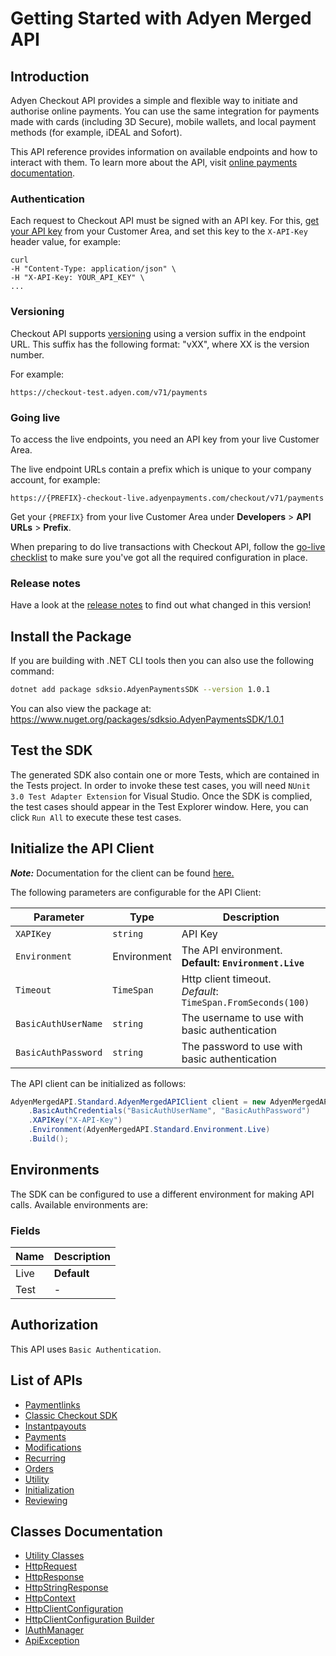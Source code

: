 
# Getting Started with Adyen Merged API

## Introduction

Adyen Checkout API provides a simple and flexible way to initiate and authorise online payments. You can use the same integration for payments made with cards (including 3D Secure), mobile wallets, and local payment methods (for example, iDEAL and Sofort).

This API reference provides information on available endpoints and how to interact with them. To learn more about the API, visit [online payments documentation](https://docs.adyen.com/online-payments).

### Authentication

Each request to Checkout API must be signed with an API key. For this, [get your API key](https://docs.adyen.com/development-resources/api-credentials#generate-api-key) from your Customer Area, and set this key to the `X-API-Key` header value, for example:

```
curl
-H "Content-Type: application/json" \
-H "X-API-Key: YOUR_API_KEY" \
...
```

### Versioning

Checkout API supports [versioning](https://docs.adyen.com/development-resources/versioning) using a version suffix in the endpoint URL. This suffix has the following format: "vXX", where XX is the version number.

For example:

```
https://checkout-test.adyen.com/v71/payments
```

### Going live

To access the live endpoints, you need an API key from your live Customer Area.

The live endpoint URLs contain a prefix which is unique to your company account, for example:

```
https://{PREFIX}-checkout-live.adyenpayments.com/checkout/v71/payments
```

Get your `{PREFIX}` from your live Customer Area under **Developers** > **API URLs** > **Prefix**.

When preparing to do live transactions with Checkout API, follow the [go-live checklist](https://docs.adyen.com/online-payments/go-live-checklist) to make sure you've got all the required configuration in place.

### Release notes

Have a look at the [release notes](https://docs.adyen.com/online-payments/release-notes?integration_type=api&version=71) to find out what changed in this version!

## Install the Package

If you are building with .NET CLI tools then you can also use the following command:

```bash
dotnet add package sdksio.AdyenPaymentsSDK --version 1.0.1
```

You can also view the package at:
https://www.nuget.org/packages/sdksio.AdyenPaymentsSDK/1.0.1

## Test the SDK

The generated SDK also contain one or more Tests, which are contained in the Tests project. In order to invoke these test cases, you will need `NUnit 3.0 Test Adapter Extension` for Visual Studio. Once the SDK is complied, the test cases should appear in the Test Explorer window. Here, you can click `Run All` to execute these test cases.

## Initialize the API Client

**_Note:_** Documentation for the client can be found [here.](https://www.github.com/sdks-io/adyen-payments-dotnet-sdk/tree/1.0.1/doc/client.md)

The following parameters are configurable for the API Client:

| Parameter | Type | Description |
|  --- | --- | --- |
| `XAPIKey` | `string` | API Key |
| `Environment` | Environment | The API environment. <br> **Default: `Environment.Live`** |
| `Timeout` | `TimeSpan` | Http client timeout.<br>*Default*: `TimeSpan.FromSeconds(100)` |
| `BasicAuthUserName` | `string` | The username to use with basic authentication |
| `BasicAuthPassword` | `string` | The password to use with basic authentication |

The API client can be initialized as follows:

```csharp
AdyenMergedAPI.Standard.AdyenMergedAPIClient client = new AdyenMergedAPI.Standard.AdyenMergedAPIClient.Builder()
    .BasicAuthCredentials("BasicAuthUserName", "BasicAuthPassword")
    .XAPIKey("X-API-Key")
    .Environment(AdyenMergedAPI.Standard.Environment.Live)
    .Build();
```

## Environments

The SDK can be configured to use a different environment for making API calls. Available environments are:

### Fields

| Name | Description |
|  --- | --- |
| Live | **Default** |
| Test | - |

## Authorization

This API uses `Basic Authentication`.

## List of APIs

* [Paymentlinks](https://www.github.com/sdks-io/adyen-payments-dotnet-sdk/tree/1.0.1/doc/controllers/paymentlinks.md)
* [Classic Checkout SDK](https://www.github.com/sdks-io/adyen-payments-dotnet-sdk/tree/1.0.1/doc/controllers/classic-checkout-sdk.md)
* [Instantpayouts](https://www.github.com/sdks-io/adyen-payments-dotnet-sdk/tree/1.0.1/doc/controllers/instantpayouts.md)
* [Payments](https://www.github.com/sdks-io/adyen-payments-dotnet-sdk/tree/1.0.1/doc/controllers/payments.md)
* [Modifications](https://www.github.com/sdks-io/adyen-payments-dotnet-sdk/tree/1.0.1/doc/controllers/modifications.md)
* [Recurring](https://www.github.com/sdks-io/adyen-payments-dotnet-sdk/tree/1.0.1/doc/controllers/recurring.md)
* [Orders](https://www.github.com/sdks-io/adyen-payments-dotnet-sdk/tree/1.0.1/doc/controllers/orders.md)
* [Utility](https://www.github.com/sdks-io/adyen-payments-dotnet-sdk/tree/1.0.1/doc/controllers/utility.md)
* [Initialization](https://www.github.com/sdks-io/adyen-payments-dotnet-sdk/tree/1.0.1/doc/controllers/initialization.md)
* [Reviewing](https://www.github.com/sdks-io/adyen-payments-dotnet-sdk/tree/1.0.1/doc/controllers/reviewing.md)

## Classes Documentation

* [Utility Classes](https://www.github.com/sdks-io/adyen-payments-dotnet-sdk/tree/1.0.1/doc/utility-classes.md)
* [HttpRequest](https://www.github.com/sdks-io/adyen-payments-dotnet-sdk/tree/1.0.1/doc/http-request.md)
* [HttpResponse](https://www.github.com/sdks-io/adyen-payments-dotnet-sdk/tree/1.0.1/doc/http-response.md)
* [HttpStringResponse](https://www.github.com/sdks-io/adyen-payments-dotnet-sdk/tree/1.0.1/doc/http-string-response.md)
* [HttpContext](https://www.github.com/sdks-io/adyen-payments-dotnet-sdk/tree/1.0.1/doc/http-context.md)
* [HttpClientConfiguration](https://www.github.com/sdks-io/adyen-payments-dotnet-sdk/tree/1.0.1/doc/http-client-configuration.md)
* [HttpClientConfiguration Builder](https://www.github.com/sdks-io/adyen-payments-dotnet-sdk/tree/1.0.1/doc/http-client-configuration-builder.md)
* [IAuthManager](https://www.github.com/sdks-io/adyen-payments-dotnet-sdk/tree/1.0.1/doc/i-auth-manager.md)
* [ApiException](https://www.github.com/sdks-io/adyen-payments-dotnet-sdk/tree/1.0.1/doc/api-exception.md)


